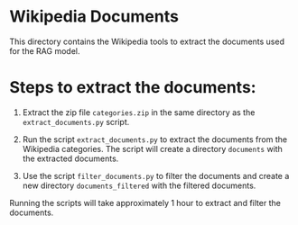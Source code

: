 # Wikipedia Documents


This directory contains the Wikipedia tools to extract the documents used for the RAG model.

# Steps to extract the documents:

1. Extract the zip file `categories.zip` in the same directory as the `extract_documents.py` script.

2. Run the script `extract_documents.py` to extract the documents from the Wikipedia categories. The script will create a directory `documents` with the extracted documents.

3. Use the script `filter_documents.py` to filter the documents and create a new directory `documents_filtered` with the filtered documents.


Running the scripts will take approximately 1 hour to extract and filter the documents.
